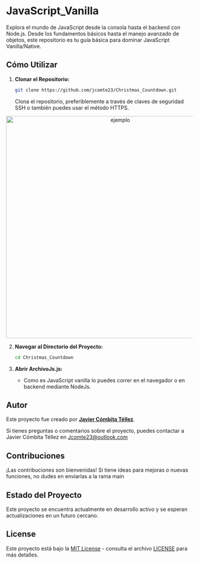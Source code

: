 # JavaScript_Vanilla
Explora el mundo de JavaScript desde la consola hasta el backend con Node.js. Desde los fundamentos básicos hasta el manejo avanzado de objetos, este repositorio es tu guía básica para dominar JavaScript Vanilla/Native.

## Cómo Utilizar

1. **Clonar el Repositorio:**
    ```bash
    git clone https://github.com/jcomte23/Christmas_Countdown.git
    ```
    Clona el repositorio, preferiblemente a través de claves de seguridad SSH o también puedes usar el método HTTPS.

<p align="center"><img src="https://happygitwithr.com/img/github-https-or-ssh-url-annotated.png" width="600" alt="ejemplo"></p>

2. **Navegar al Directorio del Proyecto:**
    ```bash
    cd Christmas_Countdown
    ```

3. **Abrir ArchivoJs.js:**
    - Como es JavaScript vanilla lo puedes correr en el navegador o en backend mediante NodeJs.
    
## Autor

Este proyecto fue creado por **[Javier Cómbita Téllez](https://javiercombita.com/)**. 

Si tienes preguntas o comentarios sobre el proyecto, puedes contactar a Javier Cómbita Téllez en <a href="mailto:jcomte23@outlook.com" target="_blank">Jcomte23@outlook.com</a>

## Contribuciones

¡Las contribuciones son bienvenidas! Si tiene ideas para mejoras o nuevas funciones, no dudes en enviarlas a la rama main

## Estado del Proyecto

Este proyecto se encuentra actualmente en desarrollo activo y se esperan actualizaciones en un futuro cercano.

## License

Este proyecto está bajo la [MIT License](LICENSE) - consulta el archivo [LICENSE](LICENSE) para más detalles.

